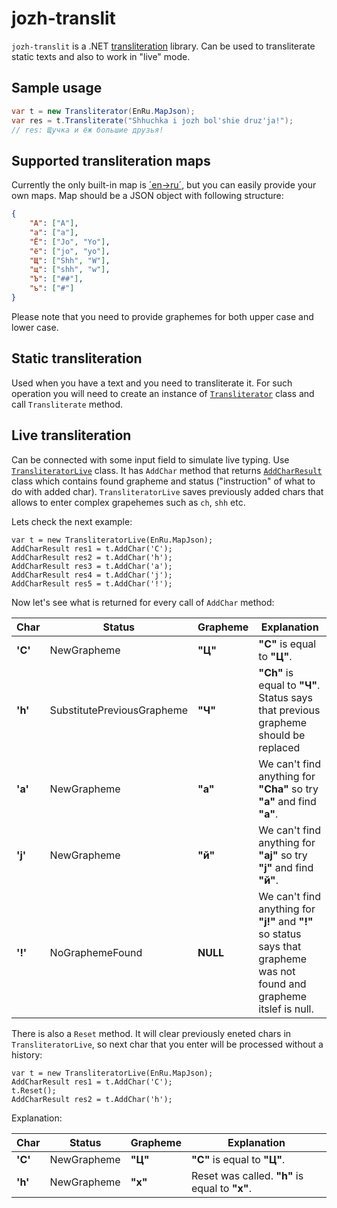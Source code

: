 # jozh-translit
`jozh-translit` is a .NET [transliteration](https://en.wikipedia.org/wiki/Transliteration) library. Can be used to transliterate static texts and also to work in "live" mode.

## Sample usage
```csharp
var t = new Transliterator(EnRu.MapJson);
var res = t.Transliterate("Shhuchka i jozh bol'shie druz'ja!");
// res: Щучка и ёж большие друзья!
```

## Supported transliteration maps
Currently the only built-in map is [´en->ru´](https://github.com/eealeivan/jozh-translit/blob/master/Src/JoZhTranslit/TransliterationMaps/EnRu.cs), but you can easily provide your own maps. Map should be a JSON object with following structure:
```json
{
	"А": ["A"],
	"а": ["a"],
	"Ё": ["Jo", "Yo"],
	"ё": ["jo", "yo"],
	"Щ": ["Shh", "W"],
	"щ": ["shh", "w"],
	"Ъ": ["##"],
	"ъ": ["#"]
}
```
Please note that you need to provide graphemes for both upper case and lower case.

## Static transliteration
Used when you have a text and you need to transliterate it. For such operation you will need to create an instance of [`Transliterator`](https://github.com/eealeivan/jozh-translit/blob/master/Src/JoZhTranslit/Transliterator.cs) class and call `Transliterate` method. 

## Live transliteration
Can be connected with some input field to simulate live typing. Use [`TransliteratorLive`](https://github.com/eealeivan/jozh-translit/blob/master/Src/JoZhTranslit/TransliteratorLive.cs) class. It has `AddChar` method that returns [`AddCharResult`](https://github.com/eealeivan/jozh-translit/blob/master/Src/JoZhTranslit/AddCharResult.cs) class which contains found grapheme and status ("instruction" of what to do with added char). `TransliteratorLive` saves previously added chars that allows to enter complex grapehemes such as `ch`, `shh` etc. 

Lets check the next example:
```charp
var t = new TransliteratorLive(EnRu.MapJson);
AddCharResult res1 = t.AddChar('C');
AddCharResult res2 = t.AddChar('h');
AddCharResult res3 = t.AddChar('a');
AddCharResult res4 = t.AddChar('j');
AddCharResult res5 = t.AddChar('!');
```
Now let's see what is returned for every call of `AddChar` method:

Char | Status | Grapheme | Explanation
------------- | ------ | -------- | -----------
**'C'** | NewGrapheme | **"Ц"** | **"C"** is equal to **"Ц"**.
**'h'** | SubstitutePreviousGrapheme | **"Ч"** | **"Ch"** is equal to **"Ч"**. Status says that previous grapheme should be replaced
**'a'** | NewGrapheme | **"а"** | We can't find anything for **"Cha"** so try **"a"** and find **"а"**.
**'j'** | NewGrapheme | **"й"** | We can't find anything for **"aj"** so try **"j"** and find **"й"**.
**'!'** | NoGraphemeFound | **NULL** | We can't find anything for **"j!"** and **"!"** so status says that grapheme was not found and grapheme itslef is null.

There is also a `Reset` method. It will clear previously eneted chars in `TransliteratorLive`, so next char that you enter will be processed without a history:
```charp
var t = new TransliteratorLive(EnRu.MapJson);
AddCharResult res1 = t.AddChar('C');
t.Reset();
AddCharResult res2 = t.AddChar('h');
```
Explanation:

Char | Status | Grapheme | Explanation
------------- | ------ | -------- | -----------
**'C'** | NewGrapheme | **"Ц"** | **"C"** is equal to **"Ц"**.
**'h'** | NewGrapheme | **"х"** | Reset was called. **"h"** is equal to **"х"**.
